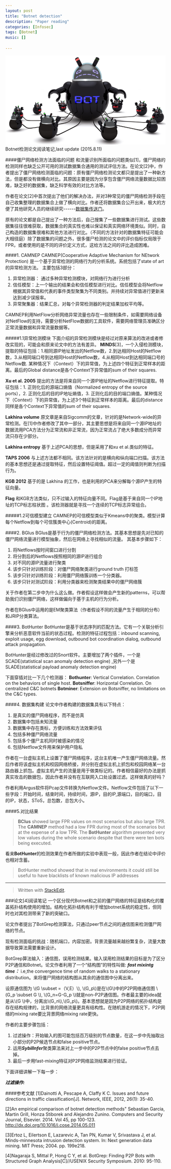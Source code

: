 ```yaml
---
layout: post
title: "Botnet detection"
description: "Paper reading"
categories: [Infosec]
tags: [Botnet]
music: []

---
```


![image](/assets/images/2015-05-08botnet.png)
Botnet检测论文阅读笔记,last update (2015.8.11)
<!-- more -->

####僵尸网络检测方法面临的问题
和流量识别所面临的问题类似[1]，僵尸网络的检测同样也缺乏公开可用的测试数据集合通用的测试评估方法。在论文[2]中，作者提出了僵尸网络检测面临的问题：原有僵尸网络检测论文都只是提出了一种新方法，但是都没有做横向对比。其原因主要是因为分享包含僵尸网络流量数据比较困难，缺乏好的数据集，缺乏科学有效的对比方法等。

作者在论文[2]中首次提出了他们的解决办法，并对3种常见的僵尸网络检测手段在自己收集整理的数据集合上做了横向对比。作者还将数据集合公开出来，极大的方便了其他研究人员的继续研究------[数据集传送门](http://mcfp.weebly.com/the-ctu-13-dataset-a-labeled-dataset-with-botnet-normal-and-background-traffic.html)。

原有的论文都是自己提出了一种方法后，自己搜集了一些数据集进行测试。这些数据集往往很难获取，数据集合的真实性也难以保证和真实网络环境类似。同时，自己构造的数据集很难和其他方法进行对比。（不同的方法针对的数据集特征可能会大相径庭）除了数据集的问题之外，很多僵尸检测的论文中的评价指标仅局限于FPR，或者使用的是不同的评价定义方式，这给方法之间的评比造成困难。

####1. CAMNEP
CAMNEP(Cooperative Adaptive Mechanism for NEtwork Protection) 是一个基于异常检测的网络行为的分析系统。系统包括了state of art的异常检测方法。
主要包括3部分：

 1. 异常检测器： 通过多种异常检测模块，对网络行为进行分析
 2. 信任模型：上一个输出的结果会和信任模型进行对比。信任模型会将Netflow根据其异常值和代表的事件类型聚集为不同类别。并持续对异常值进行更新来达到减少误报率。
 3. 异常聚集器：结果汇总，对每个异常检测器的判定结果加权平均等。

CAMNEP利用NetFlow分析网络异常流量也存在一些限制条件，如需要网络设备对NetFlow的支持，需要分析NetFlow数据的工具软件，需要网络管理员准确区分正常流量数据和异常流量数据等。

#####1.1异常检测模块
下面介绍的异常检测模块是经过对原来算法的改进或者修改实现的，可能会和原来论文中的方法有差异。
**MINDS**[3]，一个入侵检测模块，提取的特征包括：1.相同源IP地址发出的Netflow数，2.到达相同Host的Netflow数，3.从相同端口号到达相同Host的Netflow数，4.从相同Host到达相同端口号的Netflow数. 某种情况下（Context）下的异常值，为上述四个特征到正常样本的距离。最后的Global distance是各个Context下异常值的sum of their squares. 

**Xu et al. 2005** 提出的方法是将来自同一个源IP地址的Netflow进行特征提取。特征包括：1. 正则化后的源端口熵值（Normalized entropy of the source ports），2. 正则化后的目的IP地址熵值，3. 正则化后的目的端口熵值。某种情况下（Context）下的异常值，为上述3个特征到正常样本的距离。最后的distance同样是各个Context下异常值的sum of their squares. 

**Lakhina volume** 原文章是来自Sigcomm的文章，针对的是Network-wide的异常检测。在[1]中作者修改了其中一部分，其主要思想是将来自同一个源IP地址的数据流用PCA方法分为正常流和非正常流，因为正常流占了绝大多数成分而异常流只存在少部分。

**Lakhina entropy** 基于上述PCA的思想，但是采用了和xu et al.类似的特征。

**TAPS 2006** 与上述方法都不相同。该方法针对的是横向和纵向端口扫描。该方法的基本思想还是通过提取特征，然后设置特征阈值。超过一定的阈值则判断为扫描行为。

**KGB 2012** 基于的是  Lakhina 的工作，也是利用的PCA来分解每个源IP产生的特征向量。

**Flag** 和KGB方法类似，只不过输入的特征向量不同。Flag是基于来自同一个IP地址的TCP标志柱状图 。该检测器就是寻找一个连续的TCP标志异常组合。

#####1.2可信模型建立
CAMNEP的可信模型类似于Kmeans中的聚类。模型计算每个Netflow到每个可信簇类中心(Centroid)的距离。


####2. BGlus
BGlus是基于行为的僵尸网络检测方法。其基本思想是先对已知的僵尸网络流量进行模型抽象，然后在网络上寻找相似的流量。
其基本步骤如下：

 1. 将Netflows按时间窗口进行分割
 2. 将分割后的Netflows按照相同的源IP进行组合
 3. 对不同的源IP流量进行聚类
 4. 该步只针对训练阶段：对僵尸网络聚类进行ground truth 打标签
 5. 该步只针对训练阶段：利用僵尸网络簇训练一个分类器。
 6. 该步只针对测试阶段：利用分类器来检测聚类结果中的僵尸网络簇
 
关于作者在第二步中为什么这么做。作者假设这样做会产生新的patterns，可以帮助我们识别僵尸网络，这样做偏向于基于主机的行为分析。

作者在BGlus中运用的是EM聚类算法（作者假设不同的流量产生于相同的分布）和JRIP分类算法。

####3. BotHunter
BotHunter是基于状态序列的匹配方法。它有一个关联分析引擎来分析恶意软件当前的状态过程。检测的特征过程包括：inbound scanning, exploit usage, egg download, outbound bot coordination dialog, outbound attack propagation. 

BotHunter是经过修改过的Snort软件。主要增加了两个插件，一个是SCADE(statistical scan anomaly detection engine) ,另外一个是SLADE(statistical payload anomaly detection engine)

下面穿插对比一下几个检测器：
**Bothunter**: Vertical Correlation. Correlation on the behaviors of single host.
**Botsniffer**: Horizontal Correlation. On centralized C&C botnets
**Botminer**: Extension on Botsniffer, no limitations on the C&C types.

####4. 数据集构建
论文中作者构建的数据集具有以下特点：

 1. 是真实的僵尸网络程序，而不是仿真
 2. 数据集中包括未知流量
 3. 数据集中存在类标，方便训练和方法效果评估
 4. 包括多种僵尸网络流量
 5. 包括多个僵尸主机同时被感染的情况
 6. 包括Netflow文件用来保护用户隐私

作者在一台虚拟主机上设置了僵尸网络程序，这台主机唯一产生僵尸网络流量。然后作者将该虚拟主机和校园网络桥接，并分别在虚拟主机上抓包和校园网络某一台路由器上抓包。虚拟主机产生的流量是用于做类标记的。作者相信最好的办法是抓真实攻击的数据包，因此作者并没有在互联网入口处设置过滤。这样做真的好吗？

作者利用Argus软件将Pcap文件转换为Netflow文件。Netflow文件包括了以下一些字段：开始时间，结束时间，持续时间，源IP，目的IP,源端口，目的端口，目的IP，状态，SToS，总包数，总包大小。

####5.对比结果

>**BClus** showed large FPR values on most scenarios but also large TPR. 
>The **CAMNEP** method had a low FPR during most of the scenarios but at the expense of a low TPR.
>The **BotHunter** algorithm presented very low values during the whole scenario despite that there were ten bots being executed.
 
 看来**BotHunter**的检测效果在作者所做的实验中表现一般，因此作者在结论中评价也相对含蓄。
 >BotHunter method showed that in real environments it could still be useful to have blacklists of known malicious IP addresses

---------
> Written with [StackEdit](https://stackedit.io/).

###论文[4]阅读笔记
一个区分现代Botnet和之前的僵尸网络的特征是结构化的覆盖拓扑结构使用的增加。结构化拓扑结构有利于增加botnet系统的稳定性，但同时也对其检测带来了新的突破口。

论文作者提出了BotGrep检测算法，只通过peer节点之间的通信图来检测僵尸网络的节点。

现有检测面临的挑战：随机端口，内容加密。背景流量越来越纷繁复杂，流量大数据导致算法需要重新设计。
 
 BotGrep算法输入：通信图，误用检测结果。输入误用检测结果的目标是为了区分P2P通信和Botnet。论文作者利用了一个“结构图”的特性叫做: ***fast mixintg time：*** i.e,the convergence time of random walks to a stationary distribution。来将僵尸网络的结构图从其余的通信图中分离出来。
 
设原通信图为 \\(G \subset =（V,E）\\), \\(G_p\\)是在\\(G\\)中的P2P网络通信图 \\(G_p \subset G \\), \\(G_n=G-G_p \\)就是non-P2P通信图。作者最主要的idea就是从\\(G \\)中，分离出\\(G_n\\),\\(G_p\\)。基本思想就是因为P2P网络的拓扑结构是存在结构规律的，比背景的网络流量更具有结构性。在随机游走的情况下，P2P网络的mixing rate要比背景网络mixing rate更快。

作者的主要步骤包括：

1. 过滤操作：开始输入的图可能包括百万级别的节点数量，在这一步中先抽取出小部分的P2P候选节点和false positive节点。
2. 运用***SybilInfer***聚类算法来对上一步中的P2P节点中的false positive节点去掉。
3. 最后一步用fast-mixing特征对P2P网络监测结果进行验证。


下面详细讲解一下每一步：

***过滤操作:***

####参考文献
[1]Dainotti A, Pescape A, Claffy K C. Issues and future directions in traffic classification[J]. Network, IEEE, 2012, 26(1): 35-40.

[2]An empirical comparison of botnet detection methods" Sebastian Garcia, Martin Grill, Honza Stiborek and Alejandro Zunino. Computers and Security Journal, 
Elsevier. 2014. Vol 45, pp 100-123. http://dx.doi.org/10.1016/j.cose.2014.05.011

[3]Ertoz L, Eilertson E, Lazarevic A, Tan PN, Kumar V, Srivastava J, et al. 
Minds-minnesota intrusion detection system. In: Next generation data mining. MIT Press; 2004. pp. 199e218.

[4]Nagaraja S, Mittal P, Hong C Y, et al. BotGrep: Finding P2P Bots with Structured Graph Analysis[C]//USENIX Security Symposium. 2010: 95-110.
